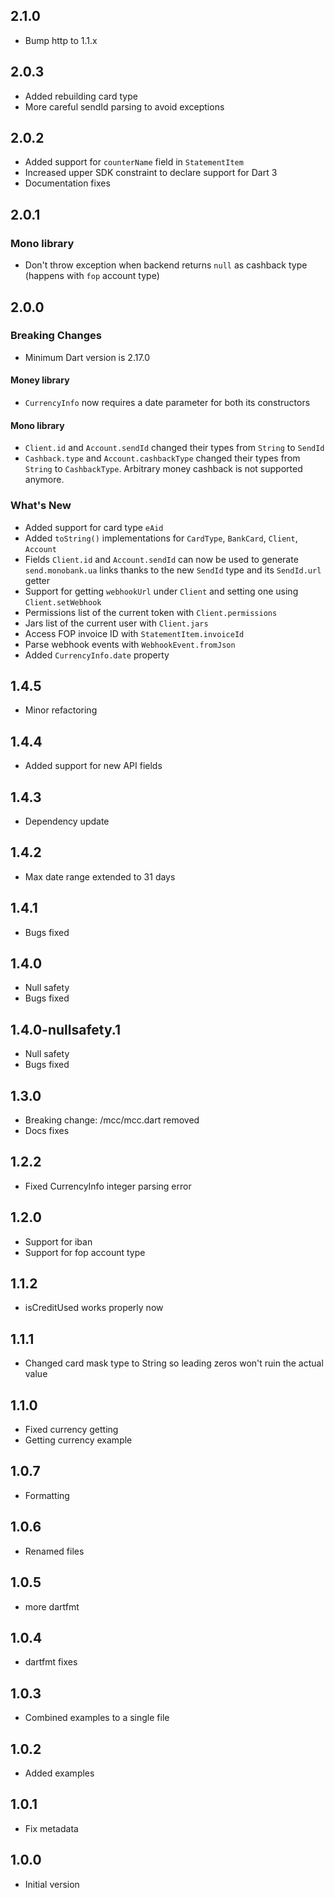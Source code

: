 ## 2.1.0

-   Bump http to 1.1.x

## 2.0.3

-   Added rebuilding card type
-   More careful sendId parsing to avoid exceptions

## 2.0.2

-   Added support for `counterName` field in `StatementItem`
-   Increased upper SDK constraint to declare support for Dart 3
-   Documentation fixes

## 2.0.1

### Mono library

-   Don't throw exception when backend returns `null` as cashback type
    (happens with `fop` account type)

## 2.0.0

### Breaking Changes

-   Minimum Dart version is 2.17.0

#### Money library

-   `CurrencyInfo` now requires a date parameter for both its constructors

#### Mono library

-   `Client.id` and `Account.sendId` changed their types from `String` to `SendId`
-   `Cashback.type` and `Account.cashbackType` changed their types from `String` to `CashbackType`.
    Arbitrary money cashback is not supported anymore.

### What's New

-   Added support for card type `eAid`
-   Added `toString()` implementations for `CardType`, `BankCard`, `Client`, `Account`
-   Fields `Client.id` and `Account.sendId` can now be used to generate `send.monobank.ua` links
    thanks to the new `SendId` type and its `SendId.url` getter
-   Support for getting `webhookUrl` under `Client` and setting one using `Client.setWebhook`
-   Permissions list of the current token with `Client.permissions`
-   Jars list of the current user with `Client.jars`
-   Access FOP invoice ID with `StatementItem.invoiceId`
-   Parse webhook events with `WebhookEvent.fromJson`
-   Added `CurrencyInfo.date` property

## 1.4.5

-   Minor refactoring

## 1.4.4

-   Added support for new API fields

## 1.4.3

-   Dependency update

## 1.4.2

-   Max date range extended to 31 days

## 1.4.1

-   Bugs fixed

## 1.4.0

-   Null safety
-   Bugs fixed

## 1.4.0-nullsafety.1

-   Null safety
-   Bugs fixed

## 1.3.0

-   Breaking change: /mcc/mcc.dart removed
-   Docs fixes

## 1.2.2

-   Fixed CurrencyInfo integer parsing error

## 1.2.0

-   Support for iban
-   Support for fop account type

## 1.1.2

-   isCreditUsed works properly now

## 1.1.1

-   Changed card mask type to String so leading zeros won't ruin the actual value

## 1.1.0

-   Fixed currency getting
-   Getting currency example

## 1.0.7

-   Formatting

## 1.0.6

-   Renamed files

## 1.0.5

-   more dartfmt

## 1.0.4

-   dartfmt fixes

## 1.0.3

-   Combined examples to a single file

## 1.0.2

-   Added examples

## 1.0.1

-   Fix metadata

## 1.0.0

-   Initial version
